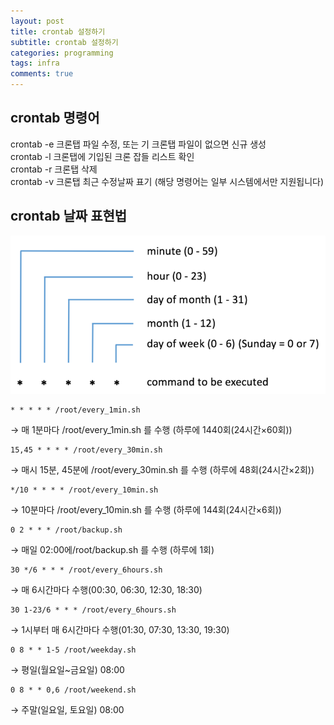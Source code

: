 ```yaml
---
layout: post
title: crontab 설정하기
subtitle: crontab 설정하기
categories: programming
tags: infra
comments: true
---
```


## crontab 명령어
crontab -e 크론탭 파일 수정, 또는 기 크론탭 파일이 없으면 신규 생성  
crontab -l 크론탭에 기입된 크론 잡들 리스트 확인  
crontab -r 크론탭 삭제  
crontab -v 크론탭 최근 수정날짜 표기 (해당 명령어는 일부 시스템에서만 지원됩니다)  

## crontab 날짜 표현법
![142](https://github.com/berrrrr/berrrrr.github.io/blob/master/_images/142.png?raw=true)

```
* * * * * /root/every_1min.sh
```
→ 매 1분마다 /root/every_1min.sh 를 수행 (하루에 1440회(24시간×60회))

```
15,45 * * * * /root/every_30min.sh
```
→ 매시 15분, 45분에 /root/every_30min.sh 를 수행 (하루에 48회(24시간×2회))

```
*/10 * * * * /root/every_10min.sh
```
→ 10분마다 /root/every_10min.sh 를 수행 (하루에 144회(24시간×6회))

```
0 2 * * * /root/backup.sh
```
→ 매일 02:00에/root/backup.sh 를 수행 (하루에 1회)

```
30 */6 * * * /root/every_6hours.sh
```
→ 매 6시간마다 수행(00:30, 06:30, 12:30, 18:30)

```
30 1-23/6 * * * /root/every_6hours.sh
```
→ 1시부터 매 6시간마다 수행(01:30, 07:30, 13:30, 19:30)

```
0 8 * * 1-5 /root/weekday.sh
```
→ 평일(월요일~금요일) 08:00

```
0 8 * * 0,6 /root/weekend.sh
```
→ 주말(일요일, 토요일) 08:00

